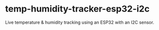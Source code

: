 # temp-humidity-tracker-esp32-i2c
Live temperature &amp; humidity tracking using an ESP32 with an I2C sensor.
